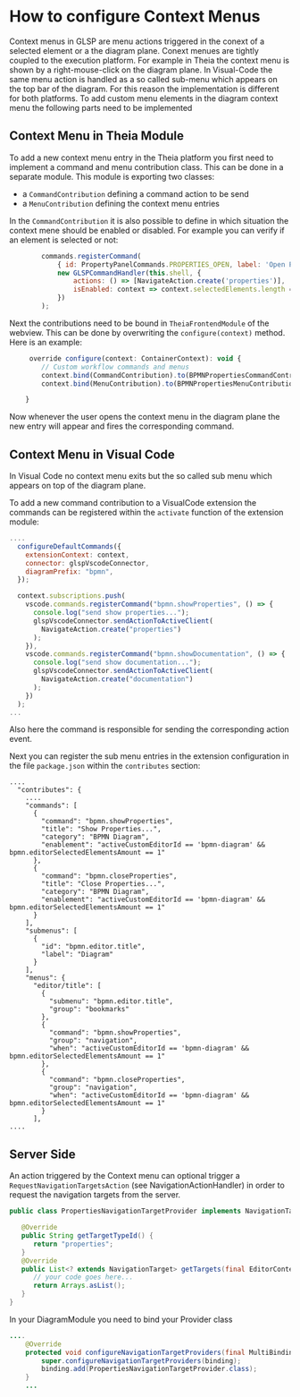 # How to configure Context Menus

Context menus in GLSP are menu actions triggered in the conext of a selected element or a the diagram plane. Conext menues are tightly coupled to the execution platform. For example in Theia the context menu is shown by a right-mouse-click on the diagram plane. In Visual-Code the same menu action is handled as a so called sub-menu which appears on the top bar of the diagram.  For this reason the implementation is different for both platforms.
To add custom menu elements in the diagram context menu the following parts need to be implemented

## Context Menu in Theia Module

To add a new context menu entry in the Theia platform you first need to implement a command and menu contribution class. This can be done in a separate module. This module is exporting two classes:

- a `CommandContribution` defining a command action to be send
- a `MenuContribution` defining the context menu entries

In the `CommandContribution` it is also possible to define in which situation the context mene should be enabled or disabled. For example you can verify if an element is selected or not:

```javascript
        commands.registerCommand(
            { id: PropertyPanelCommands.PROPERTIES_OPEN, label: 'Open Properties' },
            new GLSPCommandHandler(this.shell, {
                actions: () => [NavigateAction.create('properties')],
                isEnabled: context => context.selectedElements.length === 1
            })
        );
```

Next the contributions need to be bound in `TheiaFrontendModule` of the webview. This can be done by overwriting the `configure(context)` method. Here is an example:

```javascript
     override configure(context: ContainerContext): void {
        // Custom workflow commands and menus
        context.bind(CommandContribution).to(BPMNPropertiesCommandContribution);
        context.bind(MenuContribution).to(BPMNPropertiesMenuContribution);

    }
```

Now whenever the user opens the context menu in the diagram plane the new entry will appear and fires the corresponding command. 

## Context Menu in Visual Code

In Visual Code no context menu exits but the so called sub menu which appears on top of the diagram plane. 

To add a new command contribution to a VisualCode extension the commands can be registered within the `activate` function of the extension module:

```javascript
....
  configureDefaultCommands({
    extensionContext: context,
    connector: glspVscodeConnector,
    diagramPrefix: "bpmn",
  });

  context.subscriptions.push(
    vscode.commands.registerCommand("bpmn.showProperties", () => {
      console.log("send show properties...");
      glspVscodeConnector.sendActionToActiveClient(
        NavigateAction.create("properties")
      );
    }),
    vscode.commands.registerCommand("bpmn.showDocumentation", () => {
      console.log("send show documentation...");
      glspVscodeConnector.sendActionToActiveClient(
        NavigateAction.create("documentation")
      );
    })
  );
...
```
Also here the command is responsible for sending the corresponding action event. 

Next you can register the sub menu entries in the extension configuration in the file `package.json` within the `contributes` section:

```
....
  "contributes": {
    ....
    "commands": [
      {
        "command": "bpmn.showProperties",
        "title": "Show Properties...",
        "category": "BPMN Diagram",
        "enablement": "activeCustomEditorId == 'bpmn-diagram' && bpmn.editorSelectedElementsAmount == 1"
      },
      {
        "command": "bpmn.closeProperties",
        "title": "Close Properties...",
        "category": "BPMN Diagram",
        "enablement": "activeCustomEditorId == 'bpmn-diagram' && bpmn.editorSelectedElementsAmount == 1"
      }
    ],
    "submenus": [
      {
        "id": "bpmn.editor.title",
        "label": "Diagram"
      }
    ],
    "menus": {
      "editor/title": [
        {
          "submenu": "bpmn.editor.title",
          "group": "bookmarks"
        },
        {
          "command": "bpmn.showProperties",
          "group": "navigation",
          "when": "activeCustomEditorId == 'bpmn-diagram' && bpmn.editorSelectedElementsAmount == 1"
        },
        {
          "command": "bpmn.closeProperties",
          "group": "navigation",
          "when": "activeCustomEditorId == 'bpmn-diagram' && bpmn.editorSelectedElementsAmount == 1"
        }
      ],
....
```



## Server Side

An action triggered by the Context menu can optional trigger a `RequestNavigationTargetsAction` (see NavigationActionHandler) in order to request the navigation targets from the server.

```java
public class PropertiesNavigationTargetProvider implements NavigationTargetProvider {

   @Override
   public String getTargetTypeId() {
      return "properties";
   }
   @Override
   public List<? extends NavigationTarget> getTargets(final EditorContext editorContext) {
      // your code goes here...
      return Arrays.asList();
   }
}
```

In your DiagramModule you need to bind your Provider class

```java
....
    @Override
    protected void configureNavigationTargetProviders(final MultiBinding<NavigationTargetProvider> binding) {
        super.configureNavigationTargetProviders(binding);
        binding.add(PropertiesNavigationTargetProvider.class);
    }
    ...
```
